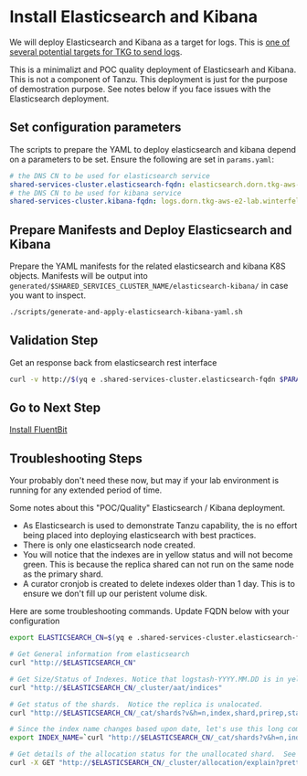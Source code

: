 # Install Elasticsearch and Kibana

We will deploy Elasticsearch and Kibana as a target for logs.  This is [one of several potential targets for TKG to send logs](https://docs.vmware.com/en/VMware-Tanzu-Kubernetes-Grid/1.3/vmware-tanzu-kubernetes-grid-13/GUID-extensions-logging-fluentbit.html).

This is a minimalizt and POC quality deployment of Elasticsearh and Kibana.  This is not a component of Tanzu.  This deployment is just for the purpose of demostration purpose.  See notes below if you face issues with the Elasticsearch deployment.

## Set configuration parameters

The scripts to prepare the YAML to deploy elasticsearch and kibana depend on a parameters to be set.  Ensure the following are set in `params.yaml`:

```yaml
# the DNS CN to be used for elasticsearch service
shared-services-cluster.elasticsearch-fqdn: elasticsearch.dorn.tkg-aws-e2-lab.winterfell.live
# the DNS CN to be used for kibana service
shared-services-cluster.kibana-fqdn: logs.dorn.tkg-aws-e2-lab.winterfell.live
```

## Prepare Manifests and Deploy Elasticsearch and Kibana

Prepare the YAML manifests for the related elasticsearch and kibana K8S objects.  Manifests will be output into `generated/$SHARED_SERVICES_CLUSTER_NAME/elasticsearch-kibana/` in case you want to inspect.

```bash
./scripts/generate-and-apply-elasticsearch-kibana-yaml.sh
```

## Validation Step

Get an response back from elasticsearch rest interface

```bash
curl -v http://$(yq e .shared-services-cluster.elasticsearch-fqdn $PARAMS_YAML)
```

## Go to Next Step

[Install FluentBit](07_fluentbit_ssc.md)

## Troubleshooting Steps

Your probably don't need these now, but may if your lab environment is running for any extended period of time.

Some notes about this "POC/Quality" Elasticsearch / Kibana deployment.
- As Elasticsearch is used to demonstrate Tanzu capability, the is no effort being placed into deploying elasticsearch with best practices.  
- There is only one elasticsearch node created.  
- You will notice that the indexes are in yellow status and will not become green.  This is because the replica shared can not run on the same node as the primary shard.
- A curator cronjob is created to delete indexes older than 1 day. This is to ensure we don't fill up our peristent volume disk.

Here are some troubleshooting commands.  Update FQDN below with your configuration

```bash
export ELASTICSEARCH_CN=$(yq e .shared-services-cluster.elasticsearch-fqdn $PARAMS_YAML)

# Get General information from elasticsearch
curl "http://$ELASTICSEARCH_CN"

# Get Size/Status of Indexes. Notice that logstash-YYYY.MM.DD is in yellow (typically a shard in the index is not active)
curl "http://$ELASTICSEARCH_CN/_cluster/aat/indices"

# Get status of the shards.  Notice the replica is unalocated.
curl "http://$ELASTICSEARCH_CN/_cat/shards?v&h=n,index,shard,prirep,state,sto,sc,unassigned.reason,unassigned.details&s=sto,index"

# Since the index name changes based upon date, let's use this long command to retrieve the unassigned index name, to be used in ex command
export INDEX_NAME=`curl "http://$ELASTICSEARCH_CN/_cat/shards?v&h=n,index,shard,prirep,state,sto,sc,unassigned.reason,unassigned.details&s=sto,index" | grep UNASSIGNED | awk '{print $(1)}'`

# Get details of the allocation status for the unallocated shard.  See that it is not allocated because we only have one node in our cluster and replica can not be placed on same node as the primary
curl -X GET "http://$ELASTICSEARCH_CN/_cluster/allocation/explain?pretty" -H 'Content-Type: application/json' -d"{\"index\": \"$INDEX_NAME\",\"shard\": 0,\"primary\": false }"
```

